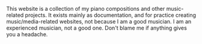 This website is a collection of my piano compositions and other music-related projects. It exists mainly as documentation, and for practice creating music/media-related websites, not because I am a good musician. I am an experienced musician, not a good one. Don't blame me if anything gives you a headache.
